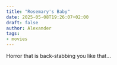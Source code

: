 ```yaml
---
title: "Rosemary's Baby"
date: 2025-05-08T19:26:07+02:00
draft: false
author: Alexander
tags:
- movies
---
```


Horror that is back-stabbing you like that...

